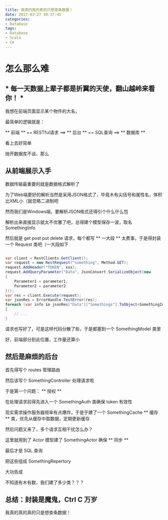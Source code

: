```yaml
---
title: 我真的真的真的只想查条数据！
date: 2017-03-27 10:37:45
categories:
- Database
tags:
- Database
- Scala
- C#
---
```


# 怎么那么难

<!-- more -->

## * 每一天数据上辈子都是折翼的天使，翻山越岭来看你！ *

我想在前端页面显示某个物件的大名，

最简单的逻辑就是：

** 前端 ** == RESTful请求 ==> ** 后台 ** == SQL查询 ==> ** 数据库 **

看上去好简单

抛开数据库不谈、那么

## 从前端展示入手

数据传输最重要的就是数据格式解析了

为了Web端更好的解析当然是采用JSON格式了，毕竟木有尖括号和属性名，体积比XML小（就忽略二进制吧

然而我们是Windows端，要解析JSON格式还得引个什么什么包

解析出来直接显示就太不优雅了吧，总得建个模型保存一波，取名 SomethingInfo

然后就是 get post put delete 请求，每个都写 ** 一大段 ** 太费事，于是得封装一个 Request 类吧（一大段如下

``` C#

var client = RestClients.GetClient();
var request = new RestRequest("something", Method.GET);
request.AddHeader("TOKEN", xxx);
request.AddQueryParameter("Data", JsonConvert.SerializeObject(new
{
    Parameter1 = parameter1,
    Parameter2 = parameter2
}));
var res = client.Execute(request);
var jsonRes = ErrorHandle.TestError(res);
foreach (var info in jsonRes["Data"]["Somethings"].ToObject<SomethingInfo[]>())
{
    // ...
}

```

请求也写好了，可是这样代码分散了些，于是都塞到一个 SomethingModel 类里

好，前端部分到此位置，工作量还算小

## 然后是麻烦的后台

首先得写个 routes 管理路由

然后该写个 SomethingController 处理请求啦

于是第一个问题： ** 授权 **

在处理请求前得先进入一个 SomethingAuth 类确保 token 有效性

现实需求操作服务器频率有点爆炸，于是乎建了一个 SomethingCache  ** 缓存 ** 类，优先从缓存中取数据，定期更新缓存

然后问题又来了，多个请求互相干扰怎么办？

这里就用到了 Actor 模型建了 SomethingActor 确保 ** 同步 **

最后才是 SQL 查询

把这些组成 SomethingRepertory

大功告成

不知道有木有数，我们建了多少类？？？

## 总结：封装是魔鬼，Ctrl C 万岁

我真的真的真的只是想查条数据！
